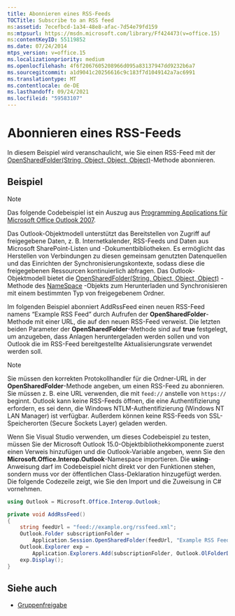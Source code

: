 ```yaml
---
title: Abonnieren eines RSS-Feeds
TOCTitle: Subscribe to an RSS feed
ms:assetid: 7ecefbcd-1a34-48e8-afac-7d54e79fd159
ms:mtpsurl: https://msdn.microsoft.com/library/Ff424473(v=office.15)
ms:contentKeyID: 55119852
ms.date: 07/24/2014
mtps_version: v=office.15
ms.localizationpriority: medium
ms.openlocfilehash: 4f6f2067605208966d095a83137947dd9232b6a7
ms.sourcegitcommit: a1d9041c20256616c9c183f7d1049142a7ac6991
ms.translationtype: MT
ms.contentlocale: de-DE
ms.lasthandoff: 09/24/2021
ms.locfileid: "59583107"
---
```

# <a name="subscribe-to-an-rss-feed"></a>Abonnieren eines RSS-Feeds

In diesem Beispiel wird veranschaulicht, wie Sie einen RSS-Feed mit der [OpenSharedFolder(String, Object, Object, Object)](https://msdn.microsoft.com/library/bb610157\(v=office.15\))-Methode abonnieren.

## <a name="example"></a>Beispiel

> [!NOTE] 
> Das folgende Codebeispiel ist ein Auszug aus [Programming Applications für Microsoft Office Outlook 2007](https://www.amazon.com/gp/product/0735622493?ie=UTF8&tag=msmsdn-20&linkCode=as2&camp=1789&creative=9325&creativeASIN=0735622493).

Das Outlook-Objektmodell unterstützt das Bereitstellen von Zugriff auf freigegebene Daten, z. B. Internetkalender, RSS-Feeds und Daten aus Microsoft SharePoint-Listen und -Dokumentbibliotheken. Es ermöglicht das Herstellen von Verbindungen zu diesen gemeinsam genutzten Datenquellen und das Einrichten der Synchronisierungskontexte, sodass diese die freigegebenen Ressourcen kontinuierlich abfragen. Das Outlook-Objektmodell bietet die [OpenSharedFolder(String, Object, Object, Object)](https://msdn.microsoft.com/library/bb610157\(v=office.15\)) -Methode des [NameSpace](https://msdn.microsoft.com/library/bb645857\(v=office.15\)) -Objekts zum Herunterladen und Synchronisieren mit einem bestimmten Typ von freigegebenem Ordner.

Im folgenden Beispiel abonniert AddRssFeed einen neuen RSS-Feed namens “Example RSS Feed” durch Aufrufen der **OpenSharedFolder**-Methode mit einer URL, die auf den neuen RSS-Feed verweist. Die letzten beiden Parameter der **OpenSharedFolder**-Methode sind auf **true** festgelegt, um anzugeben, dass Anlagen heruntergeladen werden sollen und von Outlook die im RSS-Feed bereitgestellte Aktualisierungsrate verwendet werden soll.


> [!NOTE]
> Sie müssen den korrekten Protokollhandler für die Ordner-URL in der **OpenSharedFolder**-Methode angeben, um einen RSS-Feed zu abonnieren. Sie müssen z. B. eine URL verwenden, die mit `feed://` anstelle von `https://` beginnt. Outlook kann keine RSS-Feeds öffnen, die eine Authentifizierung erfordern, es sei denn, die Windows NTLM-Authentifizierung (Windows NT LAN Manager) ist verfügbar. Außerdem können keine RSS-Feeds von SSL-Speicherorten (Secure Sockets Layer) geladen werden.

Wenn Sie Visual Studio verwenden, um dieses Codebeispiel zu testen, müssen Sie der Microsoft Outlook 15.0-Objektbibliothekkomponente zuerst einen Verweis hinzufügen und die Outlook-Variable angeben, wenn Sie den **Microsoft.Office.Interop.Outlook**-Namespace importieren. Die **using**-Anweisung darf im Codebeispiel nicht direkt vor den Funktionen stehen, sondern muss vor der öffentlichen Class-Deklaration hinzugefügt werden. Die folgende Codezeile zeigt, wie Sie den Import und die Zuweisung in C\# vornehmen.

```csharp
using Outlook = Microsoft.Office.Interop.Outlook;
```


```csharp
private void AddRssFeed()
{
    string feedUrl = "feed://example.org/rssfeed.xml";
    Outlook.Folder subscriptionFolder =
        Application.Session.OpenSharedFolder(feedUrl, "Example RSS Feed", true, true) as Outlook.Folder;
    Outlook.Explorer exp =
        Application.Explorers.Add(subscriptionFolder, Outlook.OlFolderDisplayMode.olFolderDisplayNormal);
    exp.Display();
}
```

## <a name="see-also"></a>Siehe auch

- [Gruppenfreigabe](group-sharing.md)

